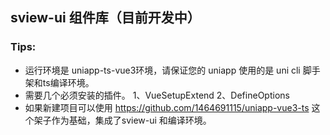 ## sview-ui 组件库（目前开发中） ##

### Tips:
 - 运行环境是 uniapp-ts-vue3环境，请保证您的 uniapp 使用的是 uni cli 脚手架和ts编译环境。
 - 需要几个必须安装的插件。
1、VueSetupExtend
2、DefineOptions
 - 如果新建项目可以使用 https://github.com/1464691115/uniapp-vue3-ts 这个架子作为基础，集成了sview-ui 和编译环境。
